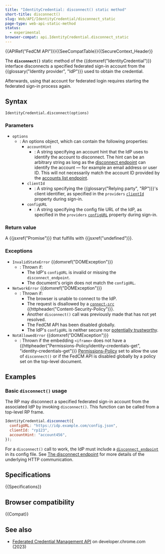 ```yaml
---
title: "IdentityCredential: disconnect() static method"
short-title: disconnect()
slug: Web/API/IdentityCredential/disconnect_static
page-type: web-api-static-method
status:
  - experimental
browser-compat: api.IdentityCredential.disconnect_static
---
```


{{APIRef("FedCM API")}}{{SeeCompatTable}}{{SecureContext_Header}}

The **`disconnect()`** static method of the {{domxref("IdentityCredential")}} interface disconnects a specified federated sign-in account from the {{glossary("Identity provider", "IdP")}} used to obtain the credential.

Afterwards, using that account for federated login requires starting the federated sign-in process again.

## Syntax

```js-nolint
IdentityCredential.disconnect(options)
```

### Parameters

- `options`
  - : An options object, which can contain the following properties:
    - `accountHint`
      - : A string specifying an account hint that the IdP uses to identify the account to disconnect. The hint can be an arbitrary string as long as the [disconnect endpoint](/en-US/docs/Web/API/FedCM_API/IDP_integration#the_disconnect_endpoint) can identify the account — for example an email address or user ID. This will not necessarily match the account ID provided by the [accounts list endpoint](/en-US/docs/Web/API/FedCM_API/IDP_integration#the_accounts_list_endpoint).
    - `clientId`
      - : A string specifying the {{glossary("Relying party", "RP")}}'s client identifier, as specified in the `providers` [`clientId`](/en-US/docs/Web/API/IdentityCredentialRequestOptions#clientid) property during sign-in.
    - `configURL`
      - : A string specifying the config file URL of the IdP, as specified in the `providers` [`configURL`](/en-US/docs/Web/API/IdentityCredentialRequestOptions#configurl) property during sign-in.

### Return value

A {{jsxref("Promise")}} that fulfills with {{jsxref("undefined")}}.

### Exceptions

- `InvalidStateError` {{domxref("DOMException")}}
  - : Thrown if:
    - The IdP's `configURL` is invalid or missing the `disconnect_endpoint`.
    - The document's origin does not match the `configURL`.
- `NetworkError` {{domxref("DOMException")}}
  - : Thrown if:
    - The browser is unable to connect to the IdP.
    - The request is disallowed by a [`connect-src`](/en-US/docs/Web/HTTP/Reference/Headers/Content-Security-Policy/connect-src) {{httpheader("Content-Security-Policy")}}.
    - Another `disconnect()` call was previously made that has not yet resolved.
    - The FedCM API has been disabled globally.
    - The IdP's `configURL` is neither secure nor [potentially trustworthy](/en-US/docs/Web/Security/Secure_Contexts#potentially_trustworthy_origins).
- `NotAllowedError` {{domxref("DOMException")}}
  - : Thrown if the embedding `<iframe>` does not have a {{httpheader("Permissions-Policy/identity-credentials-get", "identity-credentials-get")}} [Permissions-Policy](/en-US/docs/Web/HTTP/Guides/Permissions_Policy) set to allow the use of `disconnect()` or if the FedCM API is disabled globally by a policy set on the top-level document.

## Examples

### Basic `disconnect()` usage

The RP may disconnect a specified federated sign-in account from the associated IdP by invoking `disconnect()`. This function can be called from a top-level RP frame.

```js
IdentityCredential.disconnect({
  configURL: "https://idp.example.com/config.json",
  clientId: "rp123",
  accountHint: "account456",
});
```

For a `disconnect()` call to work, the IdP must include a [`disconnect_endpoint`](/en-US/docs/Web/API/FedCM_API/IDP_integration#disconnect_endpoint) in its config file. See [The disconnect endpoint](/en-US/docs/Web/API/FedCM_API/IDP_integration#the_disconnect_endpoint) for more details of the underlying HTTP communication.

## Specifications

{{Specifications}}

## Browser compatibility

{{Compat}}

## See also

- [Federated Credential Management API](https://developer.chrome.com/docs/identity/fedcm/overview) on developer.chrome.com (2023)

